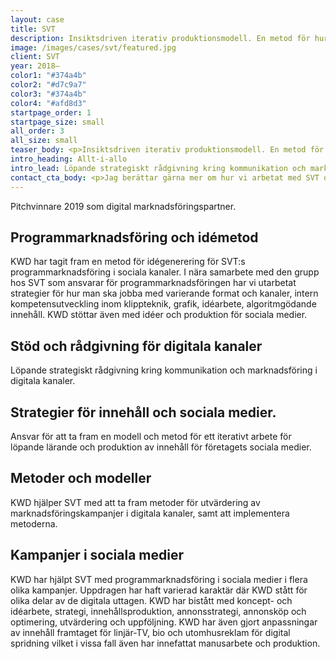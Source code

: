 ```yaml
---
layout: case
title: SVT
description: Insiktsdriven iterativ produktionsmodell. En metod för hur Sveriges Television löpande ökar den interna kunskapsnivån kring vilket innehåll som fungerar.
image: /images/cases/svt/featured.jpg
client: SVT
year: 2018–
color1: "#374a4b"
color2: "#d7c9a7"
color3: "#374a4b"
color4: "#afd8d3"
startpage_order: 1
startpage_size: small
all_order: 3
all_size: small
teaser_body: <p>Insiktsdriven iterativ produktionsmodell. En metod för hur Sveriges Television löpande ökar den interna kunskapsnivån kring vilket innehåll som fungerar.</p>
intro_heading: Allt-i-allo
intro_lead: Löpande strategiskt rådgivning kring kommunikation och marknadsföring i digitala kanaler.
contact_cta_body: <p>Jag berättar gärna mer om hur vi arbetat med SVT och hur vi kan hjälpa er.</p>
---
```


Pitchvinnare 2019 som digital marknadsföringspartner.

## Programmarknadsföring och idémetod

KWD har tagit fram en metod för idégenerering för SVT:s programmarknadsföring i sociala kanaler. I nära samarbete med den grupp hos SVT som ansvarar för programmarknadsföringen har vi utarbetat strategier för hur man ska jobba med varierande format och kanaler, intern kompetensutveckling inom klippteknik, grafik, idéarbete, algoritmgödande innehåll. KWD stöttar även med idéer och produktion för sociala medier.

## Stöd och rådgivning för digitala kanaler

Löpande strategiskt rådgivning kring kommunikation och marknadsföring i digitala kanaler.

## Strategier för innehåll och sociala medier.

Ansvar för att ta fram en modell och metod för ett iterativt arbete för löpande lärande och produktion av innehåll för företagets sociala medier.

## Metoder och modeller

KWD hjälper SVT med att ta fram metoder för utvärdering av marknadsföringskampanjer i digitala kanaler, samt att implementera metoderna.

## Kampanjer i sociala medier

KWD har hjälpt SVT med programmarknadsföring i sociala medier i flera olika kampanjer. Uppdragen har haft varierad karaktär där KWD stått för olika delar av de digitala uttagen. KWD har bistått med koncept- och idéarbete, strategi, innehållsproduktion, annonsstrategi, annonsköp och optimering, utvärdering och uppföljning. KWD har även gjort anpassningar av innehåll framtaget för linjär-TV, bio och utomhusreklam för digital spridning vilket i vissa fall även har innefattat manusarbete och produktion.
